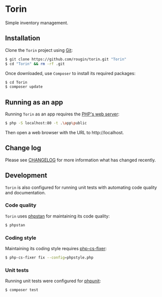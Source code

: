# Torin

Simple inventory management.

## Installation

Clone the `Torin` project using [Git](https://git-scm.com/):

``` bash
$ git clone https://github.com/rougin/torin.git "Torin"
$ cd "Torin" && rm -rf .git
```

Once downloaded, use `Composer` to install its required packages:

``` bash
$ cd Torin
$ composer update
```

## Running as an app

Running `Torin` as an app requires the [PHP's web server](https://www.php.net/manual/en/features.commandline.webserver.php):

``` bash
$ php -S localhost:80 -t .\app\public
```

Then open a web browser with the URL to http://localhost.

## Change log

Please see [CHANGELOG](CHANGELOG.md) for more information what has changed recently.

## Development

`Torin` is also configured for running unit tests with automating code quality and documentation.

### Code quality

`Torin` uses [phpstan](https://phpstan.org/) for maintaining its code quality:

``` bash
$ phpstan
```

### Coding style

Maintaining its coding style requires [php-cs-fixer](https://cs.symfony.com/):

``` bash
$ php-cs-fixer fix --config=phpstyle.php
```

### Unit tests

Running unit tests were configured for [phpunit](https://phpunit.de/index.html):

``` bash
$ composer test
```
